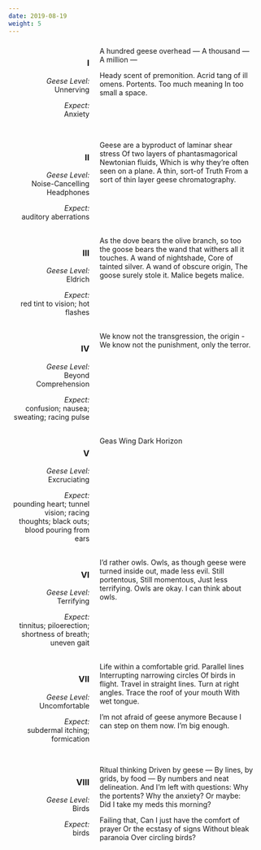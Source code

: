 ```yaml
---
date: 2019-08-19
weight: 5
---
```


<style>
.row {
    display: block;
    vertical-align: top;
}
.col-md-4 {
    width: 30%;
    display: inline-block;
    vertical-align: top;
    padding: 0.5rem;
}
.text-right {
    text-align: right;
}
.col-md-8 {
    width: 60%;
    display: inline-block;
    vertical-align: top;
    padding: 0.5rem;
}
@media only screen and (max-width: 500px) {
    .col-md-4, .col-md-8 {
        width: 100%;
        display: block;
    }
}
</style>

<div class="row">
    <div class="col-md-4 text-right">
    <h3>I</h3>
    <p><em>Geese Level:</em><br />
    Unnerving</p>
    <p><em>Expect:</em><br />
    Anxiety</p>
    </div>
    <div class="col-md-8 verse">
A hundred geese overhead —
    A thousand —
        A million —

Heady scent of premonition.
Acrid tang of ill omens.
Portents.
Too much meaning
    In too small a space.
    </div>
</div>

<div class="row">
    <div class="col-md-4 text-right">
    <h3>II</h3>
    <p><em>Geese Level:</em><br />
    Noise-Cancelling Headphones</p>
    <p><em>Expect:</em><br />
    auditory aberrations</p>
    </div>
    <div class="col-md-8 verse">
Geese are a byproduct of laminar shear stress
    Of two layers of phantasmagorical
        Newtonian fluids,
    Which is why they’re often seen on a plane.
A thin, sort-of Truth
    From a sort of thin layer
        geese chromatography.
    </div>
</div>

<div class="row">
    <div class="col-md-4 text-right">
    <h3>III</h3>
    <p><em>Geese Level:</em><br />
    Eldrich</p>
    <p><em>Expect:</em><br />
    red tint to vision; hot flashes</p>
    </div>
    <div class="col-md-8 verse">
As the dove bears the olive branch,
    so too the goose bears the wand
        that withers all it touches.
A wand of nightshade,
    Core of tainted silver.
A wand of obscure origin,
    The goose surely stole it.
Malice begets malice.
    </div>
</div>

<div class="row">
    <div class="col-md-4 text-right">
    <h3>IV</h3>
    <p><em>Geese Level:</em><br />
    Beyond Comprehension</p>
    <p><em>Expect:</em><br />
    confusion; nausea; sweating; racing pulse</p>
    </div>
    <div class="col-md-8 verse">
We know not the transgression,
    the origin -
We know not the punishment,
    only the terror.
    </div>
</div>

<div class="row">
    <div class="col-md-4 text-right">
    <h3>V</h3>
    <p><em>Geese Level:</em><br />
    Excruciating</p>
    <p><em>Expect:</em><br />
    pounding heart; tunnel vision; racing thoughts; black outs;
blood pouring from ears</p>
    </div>
    <div class="col-md-8 verse">
Geas
    Wing
        Dark
            Horizon
    </div>
</div>

<div class="row">
    <div class="col-md-4 text-right">
    <h3>VI</h3>
    <p><em>Geese Level:</em><br />
    Terrifying</p>
    <p><em>Expect:</em><br />
    tinnitus; piloerection; shortness of breath; uneven gait</p>
    </div>
    <div class="col-md-8 verse">
I’d rather owls.
Owls, as though geese were turned inside out,
    made less evil.
Still portentous,
    Still momentous,
    Just less terrifying.
Owls are okay.
I can think about owls.
    </div>
</div>

<div class="row">
    <div class="col-md-4 text-right">
    <h3>VII</h3>
    <p><em>Geese Level:</em><br />
    Uncomfortable</p>
    <p><em>Expect:</em><br />
    subdermal itching; formication</p>
    </div>
    <div class="col-md-8 verse">
Life within a comfortable grid.
Parallel lines
    Interrupting narrowing circles
    Of birds in flight.
Travel in straight lines.
Turn at right angles.
Trace the roof of your mouth
    With wet tongue.

I’m not afraid of geese anymore
    Because I can step on them now.
I’m big enough.
    </div>
</div>

<div class="row">
    <div class="col-md-4 text-right">
    <h3>VIII</h3>
    <p><em>Geese Level:</em><br />
    Birds</p>
    <p><em>Expect:</em><br />
    birds</p>
    </div>
    <div class="col-md-8 verse">
Ritual thinking
    Driven by geese —
    By lines, by grids, by food —
    By numbers and neat delineation.
And I’m left with questions:
    Why the portents?
    Why the anxiety?
Or maybe:
    Did I take my meds this morning?

Failing that,
    Can I just have the comfort of prayer
    Or the ecstasy of signs
        Without bleak paranoia
        Over circling birds?
    </div>
</div>
